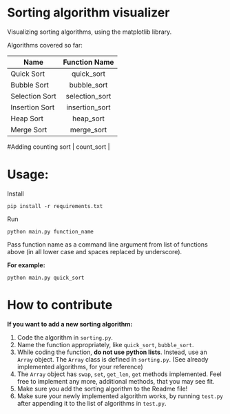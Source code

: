 # Sorting algorithm visualizer

Visualizing sorting algorithms, using the matplotlib library.

Algorithms covered so far: 

| Name | Function Name |
| - |:-: |
| Quick Sort | quick_sort |
| Bubble Sort | bubble_sort |
| Selection Sort | selection_sort |
| Insertion Sort | insertion_sort |
| Heap Sort | heap_sort |
| Merge Sort | merge_sort |

#Adding counting sort | count_sort |


# Usage:

Install

```pip install -r requirements.txt``` 

Run

```python main.py function_name```

Pass function name as a command line argument from list of functions above
(in all lower case and spaces replaced by underscore).

**For example:** 

```python main.py quick_sort```

# How to contribute

**If you want to add a new sorting algorithm:**

1. Code the algorithm in ```sorting.py```.
2. Name the function appropriately, like ```quick_sort```, ```bubble_sort```.
3. While coding the function, **do not use python lists**. Instead, use an ```Array``` object. The ```Array``` class is defined in ```sorting.py```. (See already implemented algorithms, for your reference)
4. The ```Array``` object has ```swap```, ```set```, ```get_len```, ```get``` methods implemented. Feel free to implement any more, additional methods, that you may see fit.
5. Make sure you add the sorting algorithm to the Readme file!
6. Make sure your newly implemented algorithm works, by running `test.py` after appending it to the list of algorithms in `test.py`.
